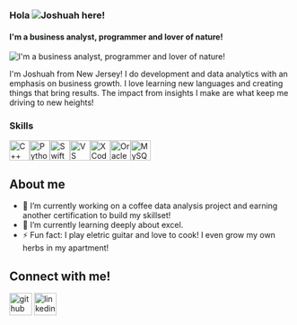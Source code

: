 ### Hola ![](https://user-images.githubusercontent.com/18350557/176309783-0785949b-9127-417c-8b55-ab5a4333674e.gif)Joshuah here!
#### I'm a business analyst, programmer and lover of nature!
![I'm a business analyst, programmer and lover of nature!](https://media.licdn.com/dms/image/D5616AQFFokWWhYmRkw/profile-displaybackgroundimage-shrink_350_1400/0/1711465615126?e=1717027200&v=beta&t=qvpj8j_rBIuj5T0eHvD1uZdE0wGxgOd-_DoCI-bkEW8)

I'm Joshuah from New Jersey! I do development and data analytics with an emphasis on business growth. I love learning new languages and creating things that bring results. The impact from insights I make are what keep me driving to new heights!

### Skills

<p align="left">
<a href="https://docs.microsoft.com/en-us/cpp/?view=msvc-170" target="_blank" rel="noreferrer"><img src="https://raw.githubusercontent.com/danielcranney/readme-generator/main/public/icons/skills/cplusplus-colored.svg" width="36" height="36" alt="C++" /></a><a href="https://www.python.org/" target="_blank" rel="noreferrer"><img src="https://raw.githubusercontent.com/danielcranney/readme-generator/main/public/icons/skills/python-colored.svg" width="36" height="36" alt="Python" /></a><a href="https://developer.apple.com/swift/" target="_blank" rel="noreferrer"><img src="https://raw.githubusercontent.com/danielcranney/readme-generator/main/public/icons/skills/swift-colored.svg" width="36" height="36" alt="Swift" /></a><a href="https://code.visualstudio.com/" target="_blank" rel="noreferrer"><img src="https://raw.githubusercontent.com/danielcranney/readme-generator/main/public/icons/skills/visualstudiocode.svg" width="36" height="36" alt="VS Code" /></a><a href="https://www.xcode.com" target="_blank" rel="noreferrer"><img src="https://raw.githubusercontent.com/danielcranney/readme-generator/main/public/icons/skills/xcode.svg" width="36" height="36" alt="XCode" /></a><a href="https://www.oracle.com/uk/index.html" target="_blank" rel="noreferrer"><img src="https://raw.githubusercontent.com/danielcranney/readme-generator/main/public/icons/skills/oracle-colored.svg" width="36" height="36" alt="Oracle" /></a><a href="https://www.mysql.com/" target="_blank" rel="noreferrer"><img src="https://raw.githubusercontent.com/danielcranney/readme-generator/main/public/icons/skills/mysql-colored.svg" width="36" height="36" alt="MySQL" /></a>
</p>

##  About me 
- 🔭 I’m currently working on a coffee data analysis project and earning another certification to build my skillset!
- 🌱 I’m currently learning deeply about excel.
- ⚡ Fun fact: I play eletric guitar and love to cook! I even grow my own herbs in my apartment!

## Connect with me!

[<img src='https://cdn.jsdelivr.net/npm/simple-icons@3.0.1/icons/github.svg' alt='github' height='40'>](https://github.com/https://github.com/joshwuhh)  [<img src='https://cdn.jsdelivr.net/npm/simple-icons@3.0.1/icons/linkedin.svg' alt='linkedin' height='40'>](https://www.linkedin.com/in/https://www.linkedin.com/in/joshuahjrodriguez//)  

<!--
**joshwuhh/joshwuhh** is a ✨ _special_ ✨ repository because its `README.md` (this file) appears on your GitHub profile.

-->
